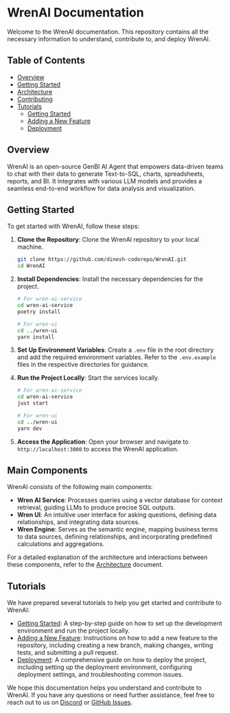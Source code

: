 # WrenAI Documentation

Welcome to the WrenAI documentation. This repository contains all the necessary information to understand, contribute to, and deploy WrenAI.

## Table of Contents

- [Overview](#overview)
- [Getting Started](#getting-started)
- [Architecture](architecture.md)
- [Contributing](contributing.md)
- [Tutorials](#tutorials)
  - [Getting Started](tutorials/getting_started.md)
  - [Adding a New Feature](tutorials/adding_new_feature.md)
  - [Deployment](tutorials/deployment.md)

## Overview

WrenAI is an open-source GenBI AI Agent that empowers data-driven teams to chat with their data to generate Text-to-SQL, charts, spreadsheets, reports, and BI. It integrates with various LLM models and provides a seamless end-to-end workflow for data analysis and visualization.

## Getting Started

To get started with WrenAI, follow these steps:

1. **Clone the Repository**: Clone the WrenAI repository to your local machine.
   ```sh
   git clone https://github.com/dinesh-coderepo/WrenAI.git
   cd WrenAI
   ```

2. **Install Dependencies**: Install the necessary dependencies for the project.
   ```sh
   # For wren-ai-service
   cd wren-ai-service
   poetry install

   # For wren-ui
   cd ../wren-ui
   yarn install
   ```

3. **Set Up Environment Variables**: Create a `.env` file in the root directory and add the required environment variables. Refer to the `.env.example` files in the respective directories for guidance.

4. **Run the Project Locally**: Start the services locally.
   ```sh
   # For wren-ai-service
   cd wren-ai-service
   just start

   # For wren-ui
   cd ../wren-ui
   yarn dev
   ```

5. **Access the Application**: Open your browser and navigate to `http://localhost:3000` to access the WrenAI application.

## Main Components

WrenAI consists of the following main components:

- **Wren AI Service**: Processes queries using a vector database for context retrieval, guiding LLMs to produce precise SQL outputs.
- **Wren UI**: An intuitive user interface for asking questions, defining data relationships, and integrating data sources.
- **Wren Engine**: Serves as the semantic engine, mapping business terms to data sources, defining relationships, and incorporating predefined calculations and aggregations.

For a detailed explanation of the architecture and interactions between these components, refer to the [Architecture](architecture.md) document.

## Tutorials

We have prepared several tutorials to help you get started and contribute to WrenAI:

- [Getting Started](tutorials/getting_started.md): A step-by-step guide on how to set up the development environment and run the project locally.
- [Adding a New Feature](tutorials/adding_new_feature.md): Instructions on how to add a new feature to the repository, including creating a new branch, making changes, writing tests, and submitting a pull request.
- [Deployment](tutorials/deployment.md): A comprehensive guide on how to deploy the project, including setting up the deployment environment, configuring deployment settings, and troubleshooting common issues.

We hope this documentation helps you understand and contribute to WrenAI. If you have any questions or need further assistance, feel free to reach out to us on [Discord](https://discord.gg/5DvshJqG8Z) or [GitHub Issues](https://github.com/dinesh-coderepo/WrenAI/issues).
